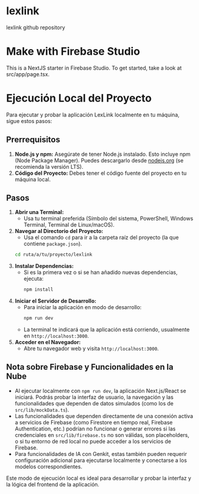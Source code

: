 # lexlink
lexlink github repository

# Make with Firebase Studio
This is a NextJS starter in Firebase Studio.
To get started, take a look at src/app/page.tsx.

# Ejecución Local del Proyecto

Para ejecutar y probar la aplicación LexLink localmente en tu máquina, sigue estos pasos:

## Prerrequisitos

1.  **Node.js y npm:** Asegúrate de tener Node.js instalado. Esto incluye npm (Node Package Manager). Puedes descargarlo desde [nodejs.org](https://nodejs.org/) (se recomienda la versión LTS).
2.  **Código del Proyecto:** Debes tener el código fuente del proyecto en tu máquina local.

## Pasos

1.  **Abrir una Terminal:**
    *   Usa tu terminal preferida (Símbolo del sistema, PowerShell, Windows Terminal, Terminal de Linux/macOS).
2.  **Navegar al Directorio del Proyecto:**
    *   Usa el comando `cd` para ir a la carpeta raíz del proyecto (la que contiene `package.json`).
    ```bash
    cd ruta/a/tu/proyecto/lexlink
    ```
3.  **Instalar Dependencias:**
    *   Si es la primera vez o si se han añadido nuevas dependencias, ejecuta:
        ```bash
        npm install
        ```
4.  **Iniciar el Servidor de Desarrollo:**
    *   Para iniciar la aplicación en modo de desarrollo:
        ```bash
        npm run dev
        ```
    *   La terminal te indicará que la aplicación está corriendo, usualmente en `http://localhost:3000`.
5.  **Acceder en el Navegador:**
    *   Abre tu navegador web y visita `http://localhost:3000`.

## Nota sobre Firebase y Funcionalidades en la Nube

*   Al ejecutar localmente con `npm run dev`, la aplicación Next.js/React se iniciará. Podrás probar la interfaz de usuario, la navegación y las funcionalidades que dependen de datos simulados (como los de `src/lib/mockData.ts`).
*   Las funcionalidades que dependen directamente de una conexión activa a servicios de Firebase (como Firestore en tiempo real, Firebase Authentication, etc.) podrían no funcionar o generar errores si las credenciales en `src/lib/firebase.ts` no son válidas, son placeholders, o si tu entorno de red local no puede acceder a los servicios de Firebase.
*   Para funcionalidades de IA con Genkit, estas también pueden requerir configuración adicional para ejecutarse localmente y conectarse a los modelos correspondientes.

Este modo de ejecución local es ideal para desarrollar y probar la interfaz y la lógica del frontend de la aplicación.
```